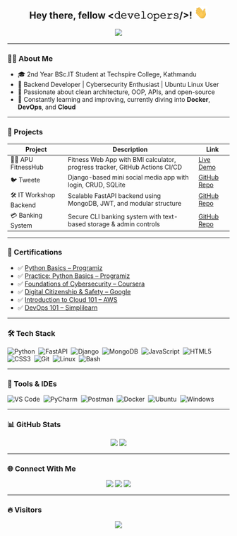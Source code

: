 <div align="center">
  <h2>Hey there, fellow <𝚍𝚎𝚟𝚎𝚕𝚘𝚙𝚎𝚛𝚜/>! <img src="https://github.com/ABSphreak/ABSphreak/blob/master/gifs/Hi.gif" width="30px"></h2>
  <img src="https://readme-typing-svg.herokuapp.com?font=Fira+Code&size=22&pause=1000&color=F7F7F7&center=true&width=500&lines=I'm+Mohit+Chaudhary;Backend+Developer+%7C+Python+%7C+FastAPI;Linux+Enthusiast+%7C+MongoDB+%7C+Django;Learning+Cloud%2C+Docker+%26+DevOps" />
</div>

---

### 👨‍💻 About Me

- 🎓 2nd Year BSc.IT Student at Techspire College, Kathmandu
- 🔧 Backend Developer | Cybersecurity Enthusiast | Ubuntu Linux User
- 📌 Passionate about clean architecture, OOP, APIs, and open-source
- 🚀 Constantly learning and improving, currently diving into **Docker**, **DevOps**, and **Cloud**

---

### 🚀 Projects

| Project | Description | Link |
|--------|-------------|------|
| 🏋️‍♂️ APU FitnessHub | Fitness Web App with BMI calculator, progress tracker, GitHub Actions CI/CD | [Live Demo](https://mohitcdry.github.io/APU_fitnesshub/) |
| 🐦 Tweete | Django-based mini social media app with login, CRUD, SQLite | [GitHub Repo](https://github.com/mohitcdry/tweet) |
| 🛠 IT Workshop Backend | Scalable FastAPI backend using MongoDB, JWT, and modular structure | [GitHub Repo](https://github.com/mohitcdry/Website-Backend) |
| 💳 Banking System | Secure CLI banking system with text-based storage & admin controls | [GitHub Repo](https://github.com/mohitcdry/Banking_System) |

---

### 🧠 Certifications

- ✅ [Python Basics – Programiz](https://programiz.pro/certificates/detail/99A792698FCB)
- ✅ [Practice: Python Basics – Programiz](https://programiz.pro/certificates/detail/46E983DF5324)
- ✅ [Foundations of Cybersecurity – Coursera](https://coursera.org/share/59ac5bd497a24762c65655ba05e8884a)
- ✅ [Digital Citizenship & Safety – Google](https://skillshop.exceedlms.com/student/award/9VfZWDBho7CE6UvKSmGVmBAo)
- ✅ [Introduction to Cloud 101 – AWS](https://www.credly.com/badges/275ccedb-fcc6-44c1-9b74-7d534c964a68/public_url)
- ✅ [DevOps 101 – Simplilearn](https://simpli-web.app.link/e/xfySiVYJSGb)

---

### 🛠 Tech Stack

![Python](https://img.shields.io/badge/-Python-05122A?style=flat&logo=python)&nbsp;
![FastAPI](https://img.shields.io/badge/-FastAPI-05122A?style=flat&logo=fastapi&logoColor=00C7B7)&nbsp;
![Django](https://img.shields.io/badge/-Django-05122A?style=flat&logo=django)&nbsp;
![MongoDB](https://img.shields.io/badge/-MongoDB-05122A?style=flat&logo=mongodb)&nbsp;
![JavaScript](https://img.shields.io/badge/-JavaScript-05122A?style=flat&logo=javascript)&nbsp;
![HTML5](https://img.shields.io/badge/-HTML5-05122A?style=flat&logo=html5)&nbsp;
![CSS3](https://img.shields.io/badge/-CSS3-05122A?style=flat&logo=css3)&nbsp;
![Git](https://img.shields.io/badge/-Git-05122A?style=flat&logo=git)&nbsp;
![Linux](https://img.shields.io/badge/-Linux-05122A?style=flat&logo=linux)&nbsp;
![Bash](https://img.shields.io/badge/-Bash-05122A?style=flat&logo=gnu-bash)&nbsp;

---

### 🧰 Tools & IDEs

![VS Code](https://img.shields.io/badge/-VS%20Code-05122A?style=flat&logo=visual-studio-code)&nbsp;
![PyCharm](https://img.shields.io/badge/-PyCharm-05122A?style=flat&logo=pycharm)&nbsp;
![Postman](https://img.shields.io/badge/-Postman-05122A?style=flat&logo=postman)&nbsp;
![Docker](https://img.shields.io/badge/-Docker-05122A?style=flat&logo=docker)&nbsp;
![Ubuntu](https://img.shields.io/badge/-Ubuntu-05122A?style=flat&logo=ubuntu)&nbsp;
![Windows](https://img.shields.io/badge/-Windows-05122A?style=flat&logo=windows)&nbsp;

---

### 📊 GitHub Stats

<p align="center">
  <img src="https://github-readme-stats.vercel.app/api?username=mohitcdry&theme=algolia&show_icons=true&count_private=true&hide_border=true" height="200" />
  <img src="https://github-readme-stats.vercel.app/api/top-langs/?username=mohitcdry&theme=algolia&layout=compact&hide_border=true&langs_count=10" height="200"/>
</p>

---

### 🌐 Connect With Me

<p align="center">
  <a href="https://www.linkedin.com/in/moohit/"><img src="https://img.shields.io/badge/-LinkedIn-0077B5?style=for-the-badge&logo=linkedin&logoColor=white"></a>
  <a href="https://github.com/mohitcdry"><img src="https://img.shields.io/badge/-GitHub-black?style=for-the-badge&logo=github&logoColor=white"></a>
  <a href="mailto:mohitchaudharyofficial@gmail.com"><img src="https://img.shields.io/badge/-Gmail-EA4335?style=for-the-badge&logo=gmail&logoColor=white"></a>
</p>

---

### 🔥 Visitors

<div align="center">
  <img src="https://profile-counter.glitch.me/mohitcdry/count.svg" />
</div>
